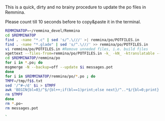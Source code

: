 This is a quick, dirty and no brainy procedure to update the po files in Remmina.

Please count till 10 seconds before to copy&paste it in the terminal.

```bash
REMMINATOP=~/remmina_devel/Remmina 
cd $REMMINATOP 
find . -name "*.c" | sed 's/^.\///' >| remmina/po/POTFILES.in 
find . -name "*.glade" | sed 's/^.\///' >> remmina/po/POTFILES.in 
vi remmina/po/POTFILES.in #Remove unneded files, i.e. build files 
xgettext --files-from=remmina/po/POTFILES.in -k_ -kN_ -ktranslatable --output=remmina/po/messages.pot 
cd $REMMINATOP/remmina/po 
for i in *.po; do  
msgmerge -N --backup=off --update $i messages.pot 
done 
for i in $REMMINATOP/remmina/po/*.po ; do  
TMPF=/tmp/f$$.txt 
sed '/^#~/d' $i > $TMPF 
awk 'BEGIN{bl=0}/^$/{bl++;if(bl==1)print;else next}/^..*$/{bl=0;print}' $TMPF >| $i 
rm $TMPF 
done 
rm *.po~ 
rm messages.pot 

`